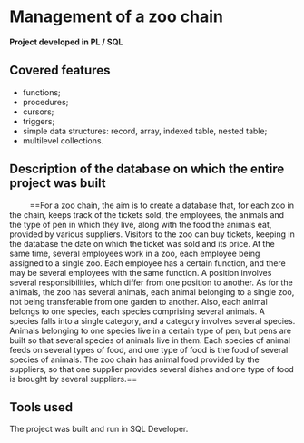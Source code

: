 # Management of a zoo chain
**Project developed in PL / SQL**

## Covered features 
* functions;
* procedures;
* cursors;
* triggers;
* simple data structures: record, array, indexed table, nested table;
* multilevel collections.

## Description of the database on which the entire project was built
&nbsp;&nbsp;&nbsp;&nbsp;&nbsp;&nbsp;&nbsp;&nbsp; ==For a zoo chain, the aim is to create a database that, for each zoo in the chain, keeps track of the tickets sold, the employees, the animals and the type of pen in which they live, along with the food the animals eat, provided by various suppliers. Visitors to the zoo can buy tickets, keeping in the database the date on which the ticket was sold and its price. At the same time, several employees work in a zoo, each employee being assigned to a single zoo. Each employee has a certain function, and there may be several employees with the same function. A position involves several responsibilities, which differ from one position to another. As for the animals, the zoo has several animals, each animal belonging to a single zoo, not being transferable from one garden to another. Also, each animal belongs to one species, each species comprising several animals. A species falls into a single category, and a category involves several species. Animals belonging to one species live in a certain type of pen, but pens are built so that several species of animals live in them. Each species of animal feeds on several types of food, and one type of food is the food of several species of animals. The zoo chain has animal food provided by the suppliers, so that one supplier provides several dishes and one type of food is brought by several suppliers.==

## Tools used
The project was built and run in SQL Developer.
